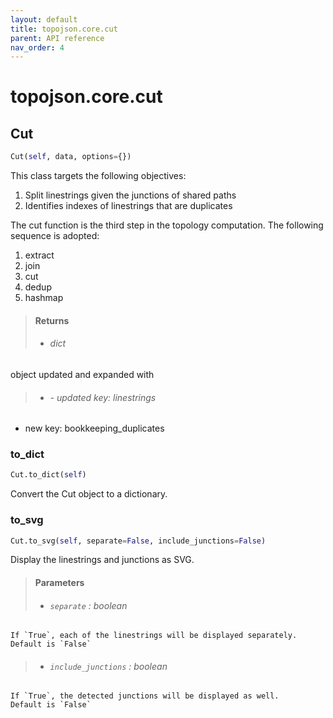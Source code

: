 ```yaml
---
layout: default
title: topojson.core.cut
parent: API reference
nav_order: 4
---
```



# topojson.core.cut

## Cut
```python
Cut(self, data, options={})
```

This class targets the following objectives:
1. Split linestrings given the junctions of shared paths
2. Identifies indexes of linestrings that are duplicates

The cut function is the third step in the topology computation.
The following sequence is adopted:
1. extract
2. join
3. cut
4. dedup
5. hashmap

> #### Returns
> + ###### dict
object updated and expanded with
> + ###### - updated key: linestrings
- new key: bookkeeping_duplicates

### to_dict
```python
Cut.to_dict(self)
```

Convert the Cut object to a dictionary.

### to_svg
```python
Cut.to_svg(self, separate=False, include_junctions=False)
```

Display the linestrings and junctions as SVG.

> #### Parameters
> + ###### `separate` : boolean
    If `True`, each of the linestrings will be displayed separately.
    Default is `False`
> + ###### `include_junctions` : boolean
    If `True`, the detected junctions will be displayed as well.
    Default is `False`


